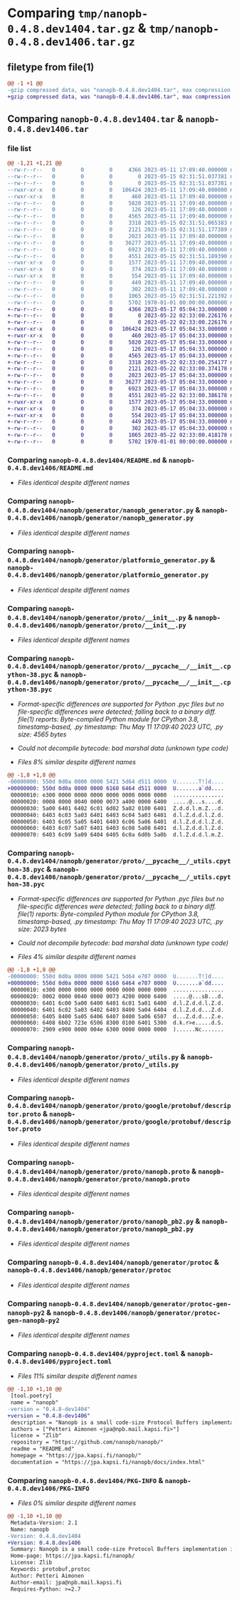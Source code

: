 # Comparing `tmp/nanopb-0.4.8.dev1404.tar.gz` & `tmp/nanopb-0.4.8.dev1406.tar.gz`

## filetype from file(1)

```diff
@@ -1 +1 @@
-gzip compressed data, was "nanopb-0.4.8.dev1404.tar", max compression
+gzip compressed data, was "nanopb-0.4.8.dev1406.tar", max compression
```

## Comparing `nanopb-0.4.8.dev1404.tar` & `nanopb-0.4.8.dev1406.tar`

### file list

```diff
@@ -1,21 +1,21 @@
--rw-r--r--   0        0        0     4366 2023-05-11 17:09:40.000000 nanopb-0.4.8.dev1404/README.md
--rw-r--r--   0        0        0        0 2023-05-15 02:31:51.037381 nanopb-0.4.8.dev1404/nanopb/__init__.py
--rw-r--r--   0        0        0        0 2023-05-15 02:31:51.037381 nanopb-0.4.8.dev1404/nanopb/generator/__init__.py
--rwxr-xr-x   0        0        0   106424 2023-05-11 17:09:40.000000 nanopb-0.4.8.dev1404/nanopb/generator/nanopb_generator.py
--rwxr-xr-x   0        0        0      460 2023-05-11 17:09:40.000000 nanopb-0.4.8.dev1404/nanopb/generator/nanopb_generator.py2
--rw-r--r--   0        0        0     5820 2023-05-11 17:09:40.000000 nanopb-0.4.8.dev1404/nanopb/generator/platformio_generator.py
--rw-r--r--   0        0        0      126 2023-05-11 17:09:40.000000 nanopb-0.4.8.dev1404/nanopb/generator/proto/Makefile
--rw-r--r--   0        0        0     4565 2023-05-11 17:09:40.000000 nanopb-0.4.8.dev1404/nanopb/generator/proto/__init__.py
--rw-r--r--   0        0        0     3318 2023-05-15 02:31:51.065383 nanopb-0.4.8.dev1404/nanopb/generator/proto/__pycache__/__init__.cpython-38.pyc
--rw-r--r--   0        0        0     2121 2023-05-15 02:31:51.177389 nanopb-0.4.8.dev1404/nanopb/generator/proto/__pycache__/_utils.cpython-38.pyc
--rw-r--r--   0        0        0     2023 2023-05-11 17:09:40.000000 nanopb-0.4.8.dev1404/nanopb/generator/proto/_utils.py
--rw-r--r--   0        0        0    36277 2023-05-11 17:09:40.000000 nanopb-0.4.8.dev1404/nanopb/generator/proto/google/protobuf/descriptor.proto
--rw-r--r--   0        0        0     6923 2023-05-11 17:09:40.000000 nanopb-0.4.8.dev1404/nanopb/generator/proto/nanopb.proto
--rw-r--r--   0        0        0     4551 2023-05-15 02:31:51.189390 nanopb-0.4.8.dev1404/nanopb/generator/proto/nanopb_pb2.py
--rwxr-xr-x   0        0        0     1577 2023-05-11 17:09:40.000000 nanopb-0.4.8.dev1404/nanopb/generator/protoc
--rwxr-xr-x   0        0        0      374 2023-05-11 17:09:40.000000 nanopb-0.4.8.dev1404/nanopb/generator/protoc-gen-nanopb
--rwxr-xr-x   0        0        0      554 2023-05-11 17:09:40.000000 nanopb-0.4.8.dev1404/nanopb/generator/protoc-gen-nanopb-py2
--rw-r--r--   0        0        0      449 2023-05-11 17:09:40.000000 nanopb-0.4.8.dev1404/nanopb/generator/protoc-gen-nanopb.bat
--rw-r--r--   0        0        0      302 2023-05-11 17:09:40.000000 nanopb-0.4.8.dev1404/nanopb/generator/protoc.bat
--rw-r--r--   0        0        0     1065 2023-05-15 02:31:51.221392 nanopb-0.4.8.dev1404/pyproject.toml
--rw-r--r--   0        0        0     5702 1970-01-01 00:00:00.000000 nanopb-0.4.8.dev1404/PKG-INFO
+-rw-r--r--   0        0        0     4366 2023-05-17 05:04:33.000000 nanopb-0.4.8.dev1406/README.md
+-rw-r--r--   0        0        0        0 2023-05-22 02:33:00.226176 nanopb-0.4.8.dev1406/nanopb/__init__.py
+-rw-r--r--   0        0        0        0 2023-05-22 02:33:00.226176 nanopb-0.4.8.dev1406/nanopb/generator/__init__.py
+-rwxr-xr-x   0        0        0   106424 2023-05-17 05:04:33.000000 nanopb-0.4.8.dev1406/nanopb/generator/nanopb_generator.py
+-rwxr-xr-x   0        0        0      460 2023-05-17 05:04:33.000000 nanopb-0.4.8.dev1406/nanopb/generator/nanopb_generator.py2
+-rw-r--r--   0        0        0     5820 2023-05-17 05:04:33.000000 nanopb-0.4.8.dev1406/nanopb/generator/platformio_generator.py
+-rw-r--r--   0        0        0      126 2023-05-17 05:04:33.000000 nanopb-0.4.8.dev1406/nanopb/generator/proto/Makefile
+-rw-r--r--   0        0        0     4565 2023-05-17 05:04:33.000000 nanopb-0.4.8.dev1406/nanopb/generator/proto/__init__.py
+-rw-r--r--   0        0        0     3318 2023-05-22 02:33:00.254177 nanopb-0.4.8.dev1406/nanopb/generator/proto/__pycache__/__init__.cpython-38.pyc
+-rw-r--r--   0        0        0     2121 2023-05-22 02:33:00.374178 nanopb-0.4.8.dev1406/nanopb/generator/proto/__pycache__/_utils.cpython-38.pyc
+-rw-r--r--   0        0        0     2023 2023-05-17 05:04:33.000000 nanopb-0.4.8.dev1406/nanopb/generator/proto/_utils.py
+-rw-r--r--   0        0        0    36277 2023-05-17 05:04:33.000000 nanopb-0.4.8.dev1406/nanopb/generator/proto/google/protobuf/descriptor.proto
+-rw-r--r--   0        0        0     6923 2023-05-17 05:04:33.000000 nanopb-0.4.8.dev1406/nanopb/generator/proto/nanopb.proto
+-rw-r--r--   0        0        0     4551 2023-05-22 02:33:00.386178 nanopb-0.4.8.dev1406/nanopb/generator/proto/nanopb_pb2.py
+-rwxr-xr-x   0        0        0     1577 2023-05-17 05:04:33.000000 nanopb-0.4.8.dev1406/nanopb/generator/protoc
+-rwxr-xr-x   0        0        0      374 2023-05-17 05:04:33.000000 nanopb-0.4.8.dev1406/nanopb/generator/protoc-gen-nanopb
+-rwxr-xr-x   0        0        0      554 2023-05-17 05:04:33.000000 nanopb-0.4.8.dev1406/nanopb/generator/protoc-gen-nanopb-py2
+-rw-r--r--   0        0        0      449 2023-05-17 05:04:33.000000 nanopb-0.4.8.dev1406/nanopb/generator/protoc-gen-nanopb.bat
+-rw-r--r--   0        0        0      302 2023-05-17 05:04:33.000000 nanopb-0.4.8.dev1406/nanopb/generator/protoc.bat
+-rw-r--r--   0        0        0     1065 2023-05-22 02:33:00.418178 nanopb-0.4.8.dev1406/pyproject.toml
+-rw-r--r--   0        0        0     5702 1970-01-01 00:00:00.000000 nanopb-0.4.8.dev1406/PKG-INFO
```

### Comparing `nanopb-0.4.8.dev1404/README.md` & `nanopb-0.4.8.dev1406/README.md`

 * *Files identical despite different names*

### Comparing `nanopb-0.4.8.dev1404/nanopb/generator/nanopb_generator.py` & `nanopb-0.4.8.dev1406/nanopb/generator/nanopb_generator.py`

 * *Files identical despite different names*

### Comparing `nanopb-0.4.8.dev1404/nanopb/generator/platformio_generator.py` & `nanopb-0.4.8.dev1406/nanopb/generator/platformio_generator.py`

 * *Files identical despite different names*

### Comparing `nanopb-0.4.8.dev1404/nanopb/generator/proto/__init__.py` & `nanopb-0.4.8.dev1406/nanopb/generator/proto/__init__.py`

 * *Files identical despite different names*

### Comparing `nanopb-0.4.8.dev1404/nanopb/generator/proto/__pycache__/__init__.cpython-38.pyc` & `nanopb-0.4.8.dev1406/nanopb/generator/proto/__pycache__/__init__.cpython-38.pyc`

 * *Format-specific differences are supported for Python .pyc files but no file-specific differences were detected; falling back to a binary diff. file(1) reports: Byte-compiled Python module for CPython 3.8, timestamp-based, .py timestamp: Thu May 11 17:09:40 2023 UTC, .py size: 4565 bytes*

 * *Could not decompile bytecode: bad marshal data (unknown type code)*

 * *Files 8% similar despite different names*

```diff
@@ -1,8 +1,8 @@
-00000000: 550d 0d0a 0000 0000 5421 5d64 d511 0000  U.......T!]d....
+00000000: 550d 0d0a 0000 0000 6160 6464 d511 0000  U.......a`dd....
 00000010: e300 0000 0000 0000 0000 0000 0000 0000  ................
 00000020: 0008 0000 0040 0000 0073 a400 0000 6400  .....@...s....d.
 00000030: 5a00 6401 6402 6c01 6d02 5a02 0100 6401  Z.d.d.l.m.Z...d.
 00000040: 6403 6c03 5a03 6401 6403 6c04 5a03 6401  d.l.Z.d.d.l.Z.d.
 00000050: 6403 6c05 5a05 6401 6403 6c06 5a06 6401  d.l.Z.d.d.l.Z.d.
 00000060: 6403 6c07 5a07 6401 6403 6c08 5a08 6401  d.l.Z.d.d.l.Z.d.
 00000070: 6403 6c09 5a09 6404 6405 6c0a 6d0b 5a0b  d.l.Z.d.d.l.m.Z.
```

### Comparing `nanopb-0.4.8.dev1404/nanopb/generator/proto/__pycache__/_utils.cpython-38.pyc` & `nanopb-0.4.8.dev1406/nanopb/generator/proto/__pycache__/_utils.cpython-38.pyc`

 * *Format-specific differences are supported for Python .pyc files but no file-specific differences were detected; falling back to a binary diff. file(1) reports: Byte-compiled Python module for CPython 3.8, timestamp-based, .py timestamp: Thu May 11 17:09:40 2023 UTC, .py size: 2023 bytes*

 * *Could not decompile bytecode: bad marshal data (unknown type code)*

 * *Files 4% similar despite different names*

```diff
@@ -1,8 +1,8 @@
-00000000: 550d 0d0a 0000 0000 5421 5d64 e707 0000  U.......T!]d....
+00000000: 550d 0d0a 0000 0000 6160 6464 e707 0000  U.......a`dd....
 00000010: e300 0000 0000 0000 0000 0000 0000 0000  ................
 00000020: 0002 0000 0040 0000 0073 4200 0000 6400  .....@...sB...d.
 00000030: 6401 6c00 5a00 6400 6401 6c01 5a01 6400  d.l.Z.d.d.l.Z.d.
 00000040: 6401 6c02 5a03 6402 6403 8400 5a04 6404  d.l.Z.d.d...Z.d.
 00000050: 6405 8400 5a05 6406 6407 8400 5a06 6507  d...Z.d.d...Z.e.
 00000060: 6408 6b02 723e 6506 8300 0100 6401 5300  d.k.r>e.....d.S.
 00000070: 2909 e900 0000 004e 6300 0000 0000 0000  )......Nc.......
```

### Comparing `nanopb-0.4.8.dev1404/nanopb/generator/proto/_utils.py` & `nanopb-0.4.8.dev1406/nanopb/generator/proto/_utils.py`

 * *Files identical despite different names*

### Comparing `nanopb-0.4.8.dev1404/nanopb/generator/proto/google/protobuf/descriptor.proto` & `nanopb-0.4.8.dev1406/nanopb/generator/proto/google/protobuf/descriptor.proto`

 * *Files identical despite different names*

### Comparing `nanopb-0.4.8.dev1404/nanopb/generator/proto/nanopb.proto` & `nanopb-0.4.8.dev1406/nanopb/generator/proto/nanopb.proto`

 * *Files identical despite different names*

### Comparing `nanopb-0.4.8.dev1404/nanopb/generator/proto/nanopb_pb2.py` & `nanopb-0.4.8.dev1406/nanopb/generator/proto/nanopb_pb2.py`

 * *Files identical despite different names*

### Comparing `nanopb-0.4.8.dev1404/nanopb/generator/protoc` & `nanopb-0.4.8.dev1406/nanopb/generator/protoc`

 * *Files identical despite different names*

### Comparing `nanopb-0.4.8.dev1404/nanopb/generator/protoc-gen-nanopb-py2` & `nanopb-0.4.8.dev1406/nanopb/generator/protoc-gen-nanopb-py2`

 * *Files identical despite different names*

### Comparing `nanopb-0.4.8.dev1404/pyproject.toml` & `nanopb-0.4.8.dev1406/pyproject.toml`

 * *Files 11% similar despite different names*

```diff
@@ -1,10 +1,10 @@
 [tool.poetry]
 name = "nanopb"
-version = "0.4.8-dev1404"
+version = "0.4.8-dev1406"
 description = "Nanopb is a small code-size Protocol Buffers implementation in ansi C. It is especially suitable for use in microcontrollers, but fits any memory restricted system."
 authors = ["Petteri Aimonen <jpa@npb.mail.kapsi.fi>"]
 license = "Zlib"
 repository = "https://github.com/nanopb/nanopb/"
 readme = "README.md"
 homepage = "https://jpa.kapsi.fi/nanopb/"
 documentation = "https://jpa.kapsi.fi/nanopb/docs/index.html"
```

### Comparing `nanopb-0.4.8.dev1404/PKG-INFO` & `nanopb-0.4.8.dev1406/PKG-INFO`

 * *Files 0% similar despite different names*

```diff
@@ -1,10 +1,10 @@
 Metadata-Version: 2.1
 Name: nanopb
-Version: 0.4.8.dev1404
+Version: 0.4.8.dev1406
 Summary: Nanopb is a small code-size Protocol Buffers implementation in ansi C. It is especially suitable for use in microcontrollers, but fits any memory restricted system.
 Home-page: https://jpa.kapsi.fi/nanopb/
 License: Zlib
 Keywords: protobuf,protoc
 Author: Petteri Aimonen
 Author-email: jpa@npb.mail.kapsi.fi
 Requires-Python: >=2.7
```


